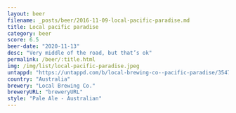 ```yaml
---
layout: beer
filename: _posts/beer/2016-11-09-local-pacific-paradise.md
title: Local pacific paradise
category: beer
score: 6.5
beer-date: "2020-11-13"
desc: "Very middle of the road, but that’s ok"
permalink: /beer/:title.html
img: /img/list/local-pacific-paradise.jpeg
untappd: "https://untappd.com/b/local-brewing-co--pacific-paradise/3547255"
country: "Australia"
brewery: "Local Brewing Co."
breweryURL: "breweryURL"
style: "Pale Ale - Australian"
---
```

